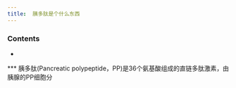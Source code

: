```yaml
---
title:  胰多肽是个什么东西
--- 
```


### Contents
- 

*** 胰多肽(Pancreatic polypeptide，PP)是36个氨基酸组成的直链多肽激素，由胰腺的PP细胞分

